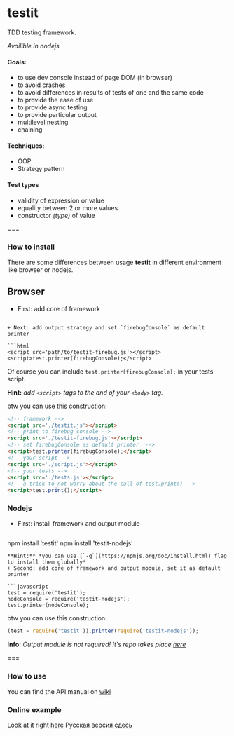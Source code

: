 testit
===================

TDD testing framework.

*Availible in nodejs*

#### Goals:
  + to use dev console instead of page DOM (in browser)
  + to avoid crashes
  + to avoid differences in results of tests of one and the same code
  + to provide the ease of use
  + to provide async testing
  + to provide particular output
  + multilevel nesting
  + chaining

#### Techniques:
  + OOP
  + Strategy pattern

#### Test types
  + validity of expression or value
  + equality between 2 or more values
  + constructor *(type)* of value

===

### How to install
There are some differences between usage **testit** in different environment like browser or nodejs.

## Browser
+ First: add core of framework

  ```html
<script src='path/to/testit.js'></script>
  ```
+ Next: add output strategy and set `firebugConsole` as default printer 
  
  ```html
<script src='path/to/testit-firebug.js'></script>
<script>test.printer(firebugConsole);</script>
  ```
  Of course you can include `test.printer(firebugConsole);` in your tests script.

**Hint:** *add `<script>` tags to the and of your `<body>` tag.*

btw you can use this construction:
```html
<!-- framework -->
<script src='./testit.js'></script>
<!-- print to firebug console -->
<script src='./testit-firebug.js'></script>
<!-- set firebugConsole as default printer  -->
<script>test.printer(firebugConsole);</script>
<!-- your script -->
<script src='./script.js'></script>
<!-- your tests -->
<script src='./tests.js'></script>
<!-- a trick to not worry about the call of test.print() -->
<script>test.print();</script>
```

### Nodejs
+ First: install framework and output module

  ```bash
npm install 'testit'
npm install 'testit-nodejs'
  ```
  **Hint:** *you can use [`-g`](https://npmjs.org/doc/install.html) flag to install them globally*
+ Second: add core of framework and output module, set it as default printer

  ```javascript
test = require('testit');
nodeConsole = require('testit-nodejs');
test.printer(nodeConsole);
  ```
  btw you can use this construction:
  ```javascript
(test = require('testit')).printer(require('testit-nodejs'));
  ```
  **Info:** *Output module is not required! It's repo takes place [here](https://github.com/titulus/testit-nodejs)*

===

### How to use
You can find the API manual on [wiki](https://github.com/titulus/testit/wiki/API)

### Online example
Look at it right [here](http://titulus.github.io/testit/)
Русская версия [сдесь](http://titulus.github.io/testit/ru)